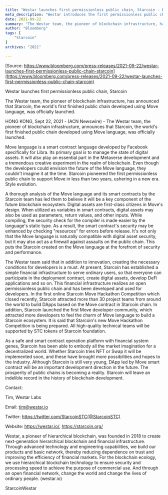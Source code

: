 ```yaml
---
title: "Westar launches first permissionless public chain, Starcoin - Bloomberg"
meta_description: "Westar introduces the first permissionless public chain powered by innovative Move blockchain technology."
date: 2021-09-22
summary: "The Westar team, the pioneer of blockchain infrastructure, has announced that Starcoin, the world's first finished public chain developed using Move language, was officially launched."
author: "Bloomberg"
tags: [
    "Starcoin"
]
archives: "2021"

---
```


[Source: https://www.bloomberg.com/press-releases/2021-09-22/westar-launches-first-permissionless-public-chain-starcoin](https://www.bloomberg.com/press-releases/2021-09-22/westar-launches-first-permissionless-public-chain-starcoin)

Westar launches first permissionless public chain, Starcoin

The Westar team, the pioneer of blockchain infrastructure, has announced that
Starcoin, the world's first finished public chain developed using Move
language, was officially launched.

HONG KONG, Sept 22, 2021 - (ACN Newswire) - The Westar team, the pioneer of
blockchain infrastructure, announces that Starcoin, the world's first
finished public chain developed using Move language, was officially launched.

Move language is a smart contract language developed by Facebook specifically
for Libra. Its primary goal is to manage the state of digital assets. It will
also play an essential part in the Metaverse development and a tremendous
creative experiment in the realm of blockchain. Even though the developers
could envision the future of the Move language, they couldn't imagine it
at the time. Starcoin pioneered the first permissionless public chain to
support Move in less than two years, ushering in a new era. Style evolution.

A thorough analysis of the Move language and its smart contracts by the
Starcoin team has led them to believe it will be a key component of the future
blockchain ecosystem. Digital assets are first-class citizens in Move's
design. When utilized as variables in smart contracts, digital assets may also
be used as parameters, return values, and other inputs. While compiling, the
security check for the compiler is made easier by the language's static
type. As a result, the smart contract's security may be enhanced by
checking "resources" for errors before release. It's not only
that the Move language is naturally compatible with digital asset security,
but it may also act as a firewall against assaults on the public chain. This
puts the Starcoin created on the Move language at the forefront of security
and performance.

The Westar team said that in addition to innovation, creating the necessary
conditions for developers is a must. At present, Starcoin has established a
simple financial infrastructure to serve ordinary users, so that everyone can
participate in the deployment contract, create digital assets, develop DeFi
applications and so on. This financial infrastructure realizes an open
permissionless public chain and has been developed and used for developers. In
the first online Starcoin Move Hackathon Competition which closed recently,
Starcoin attracted more than 30 project teams from around the world to build
DApps based on the Move contract in Starcoin chain. In addition, Starcoin
launched the first Move developer community, which attracted more developers
to feel the charm of Move language to build a Starcoin ecosystem. It is said
that Starcoin's new Move Hackathon Competition is being prepared. All
high-quality technical teams will be supported by STC tokens of Starcoin
foundation.

As a safe and smart contract operation platform with financial system genes,
Starcoin has been able to embody all the market imagination for a
decentralized world. Whether Starcoin tries NFT or Swap it will be implemented
soon, and these have brought more possibilities and hopes to the industry.
Although Starcoin is still very young, DApp led by Move smart contract will be
an important development direction in the future. The prosperity of public
chains is becoming a reality. Starcoin will leave an indelible record in the
history of blockchain development.

Contact:

Tim, Westar Labs

Email: tim@westar.io

Twitter: https://twitter.com/StarcoinSTC(@StarcoinSTC)

Website: https://westar.io/, https://starcoin.org/

Westar, a pioneer of hierarchical blockchain, was founded in 2018 to create
next-generation hierarchical blockchain and financial infrastructure. Through
advanced technology and engineering capabilities, we build our products and
basic network, thereby reducing dependence on trust and improving the
efficiency of financial markets. For the blockchain ecology, we use
hierarchical blockchain technology to ensure security and processing speed to
achieve the purpose of commercial use. And through an open financial network,
change the world and change the lives of ordinary people. (westar.io)

StarcoinWestar

